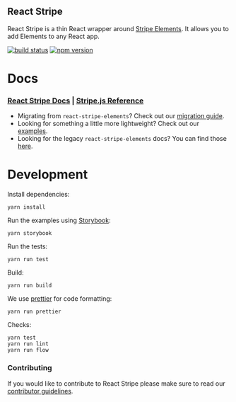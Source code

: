 ## React Stripe

React Stripe is a thin React wrapper around
[Stripe Elements](https://stripe.com/docs/elements). It allows you to add
Elements to any React app.

[![build status](https://img.shields.io/travis/stripe/react-stripe/master.svg?style=flat-square)](https://travis-ci.org/stripe/react-stripe)
[![npm version](https://img.shields.io/npm/v/@stripe/react-stripe.svg?style=flat-square)](https://www.npmjs.com/package/@stripe/react-stripe)

# Docs

### [React Stripe Docs](https://stripe.com/docs/stripe-js/react-stripe) | [Stripe.js Reference](https://stripe.com/docs/js)

- Migrating from `react-stripe-elements`? Check out our
  [migration guide](docs/migrating.md).
- Looking for something a little more lightweight? Check out our
  [examples](examples).
- Looking for the legacy `react-stripe-elements` docs? You can find those
  [here](https://github.com/stripe/react-stripe-elements/).

# Development

Install dependencies:

    yarn install

Run the examples using [Storybook](https://storybook.js.org/):

    yarn storybook

Run the tests:

    yarn run test

Build:

    yarn run build

We use [prettier](https://github.com/prettier/prettier) for code formatting:

    yarn run prettier

Checks:

    yarn test
    yarn run lint
    yarn run flow

### Contributing

If you would like to contribute to React Stripe please make sure to read our
[contributor guidelines](CONTRIBUTING.md).
